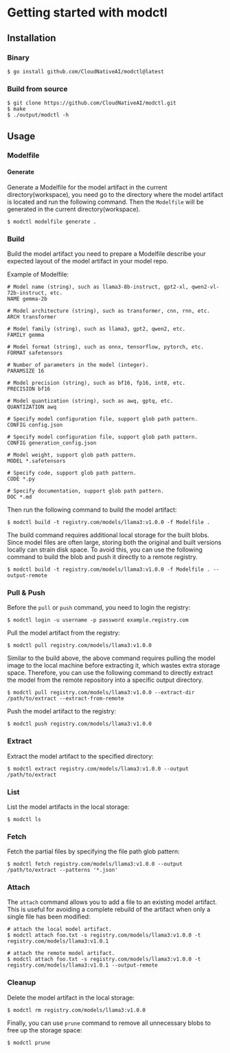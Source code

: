 # Getting started with modctl

## Installation

### Binary

```shell
$ go install github.com/CloudNativeAI/modctl@latest
```

### Build from source

```shell
$ git clone https://github.com/CloudNativeAI/modctl.git
$ make
$ ./output/modctl -h
```

## Usage

### Modelfile

#### Generate

Generate a Modelfile for the model artifact in the current directory(workspace),
you need go to the directory where the model artifact is located and
run the following command. Then the `Modelfile` will be generated in the current
directory(workspace).

```shell
$ modctl modelfile generate .
```

### Build

Build the model artifact you need to prepare a Modelfile describe your expected layout of the model artifact in your model repo.

Example of Modelfile:

```shell
# Model name (string), such as llama3-8b-instruct, gpt2-xl, qwen2-vl-72b-instruct, etc.
NAME gemma-2b

# Model architecture (string), such as transformer, cnn, rnn, etc.
ARCH transformer

# Model family (string), such as llama3, gpt2, qwen2, etc.
FAMILY gemma

# Model format (string), such as onnx, tensorflow, pytorch, etc.
FORMAT safetensors

# Number of parameters in the model (integer).
PARAMSIZE 16

# Model precision (string), such as bf16, fp16, int8, etc.
PRECISION bf16

# Model quantization (string), such as awq, gptq, etc.
QUANTIZATION awq

# Specify model configuration file, support glob path pattern.
CONFIG config.json

# Specify model configuration file, support glob path pattern.
CONFIG generation_config.json

# Model weight, support glob path pattern.
MODEL *.safetensors

# Specify code, support glob path pattern.
CODE *.py

# Specify documentation, support glob path pattern.
DOC *.md
```

Then run the following command to build the model artifact:

```shell
$ modctl build -t registry.com/models/llama3:v1.0.0 -f Modelfile .
```

The build command requires additional local storage for the built blobs. Since model files are often large, storing both the original and built versions locally can strain disk space. To avoid this, you can use the following command to build the blob and push it directly to a remote registry.


```shell
$ modctl build -t registry.com/models/llama3:v1.0.0 -f Modelfile . --output-remote
```

### Pull & Push

Before the `pull` or `push` command, you need to login the registry:

```shell
$ modctl login -u username -p password example.registry.com
```

Pull the model artifact from the registry:

```shell
$ modctl pull registry.com/models/llama3:v1.0.0
```

Similar to the build above, the above command requires pulling the model image to the local machine before extracting it, which wastes extra storage space. Therefore, you can use the following command to directly extract the model from the remote repository into a specific output directory.

```shell
$ modctl pull registry.com/models/llama3:v1.0.0 --extract-dir /path/to/extract --extract-from-remote
```

Push the model artifact to the registry:

```shell
$ modctl push registry.com/models/llama3:v1.0.0
```

### Extract

Extract the model artifact to the specified directory:

```shell
$ modctl extract registry.com/models/llama3:v1.0.0 --output /path/to/extract
```


### List

List the model artifacts in the local storage:

```shell
$ modctl ls
```

### Fetch

Fetch the partial files by specifying the file path glob pattern:

```shell
$ modctl fetch registry.com/models/llama3:v1.0.0 --output /path/to/extract --patterns '*.json'
```

### Attach

The `attach` command allows you to add a file to an existing model artifact. This is useful for avoiding a complete rebuild of the artifact when only a single file has been modified:

```shell
# attach the local model artifact.
$ modctl attach foo.txt -s registry.com/models/llama3:v1.0.0 -t registry.com/models/llama3:v1.0.1

# attach the remote model artifact.
$ modctl attach foo.txt -s registry.com/models/llama3:v1.0.0 -t registry.com/models/llama3:v1.0.1 --output-remote
```


### Cleanup

Delete the model artifact in the local storage:

```shell
$ modctl rm registry.com/models/llama3:v1.0.0
```

Finally, you can use `prune` command to remove all unnecessary blobs to free up the storage space:

```shell
$ modctl prune
```
